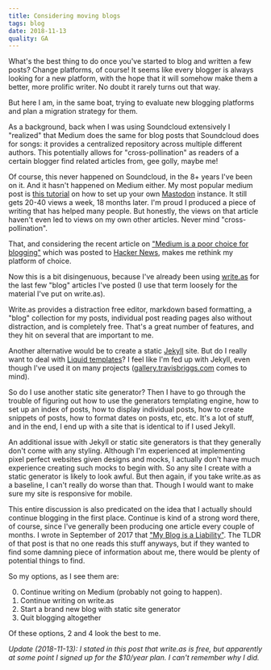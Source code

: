 ```yaml
---
title: Considering moving blogs
tags: blog
date: 2018-11-13
quality: GA
---
```


What's the best thing to do once you've started to blog and written a few posts? Change platforms, of course! It seems like every blogger is always looking for a new platform, with the hope that it will somehow make them a better, more prolific writer. No doubt it rarely turns out that way.

But here I am, in the same boat, trying to evaluate new blogging platforms and plan a migration strategy for them.

As a background, back when I was using Soundcloud extensively I "realized" that Medium does the same for blog posts that Soundcloud does for songs: it provides a centralized repository across multiple different authors. This potentially allows for "cross-pollination" as readers of a certain blogger find related articles from, gee golly, maybe me!

Of course, this never happened on Soundcloud, in the 8+ years I've been on it. And it hasn't happened on Medium either. My most popular medium post is [this tutorial](https://blog.travisbriggs.com/setting-up-your-own-mastodon-with-digital-ocean-and-docker-29e633d354f2) on how to set up your own [Mastodon](https://joinmastodon.org/) instance. It still gets 20-40 views a week, 18 months later. I'm proud I produced a piece of writing that has helped many people. But honestly, the views on that article haven't even led to views on my own other articles. Never mind "cross-pollination".

That, and considering the recent article on ["Medium is a poor choice for blogging"](https://medium.com/@nikitonsky/medium-is-a-poor-choice-for-blogging-bb0048d19133) which was posted to [Hacker News](https://news.ycombinator.com/), makes me rethink my platform of choice.

Now this is a bit disingenuous, because I've already been using [write.as](https://write.as) for the last few "blog" articles I've posted (I use that term loosely for the material I've put on write.as).

Write.as provides a distraction free editor, markdown based formatting, a "blog" collection for my posts, individual post reading pages also without distraction, and is completely free. That's a great number of features, and they hit on several that are important to me.

Another alternative would be to create a static [Jekyll](https://jekyllrb.com/) site. But do I really want to deal with [Liquid templates](https://shopify.github.io/liquid/)? I feel like I'm fed up with Jekyll, even though I've used it on many projects ([gallery.travisbriggs.com](https://gallery.travisbriggs.com/) comes to mind).

So do I use another static site generator? Then I have to go through the trouble of figuring out how to use the generators templating engine, how to set up an index of posts, how to display individual posts, how to create snippets of posts, how to format dates on posts, etc, etc. It's a lot of stuff, and in the end, I end up with a site that is identical to if I used Jekyll.

An additional issue with Jekyll or static site generators is that they generally don't come with any styling. Although I'm experienced at implementing pixel perfect websites given designs and mocks, I actually don't have much experience creating such mocks to begin with. So any site I create with a static generator is likely to look awful. But then again, if you take write.as as a baseline, I can't really do worse than that. Though I would want to make sure my site is responsive for mobile.

This entire discussion is also predicated on the idea that I actually should continue blogging in the first place. Continue is kind of a strong word there, of course, since I've generally been producing one article every couple of months. I wrote in September of 2017 that ["My Blog is a Liability"](https://blog.travisbriggs.com/my-blog-is-a-liability-de42cae3f6ce). The TLDR of that post is that no one reads this stuff anyways, but if they wanted to find some damning piece of information about me, there would be plenty of potential things to find.

So my options, as I see them are:

0. Continue writing on Medium (probably not going to happen).
1. Continue writing on write.as
2. Start a brand new blog with static site generator
3. Quit blogging altogether

Of these options, 2 and 4 look the best to me.

_Update (2018-11-13): I stated in this post that write.as is free, but apparently at some point I signed up for the $10/year plan. I can't remember why I did._
